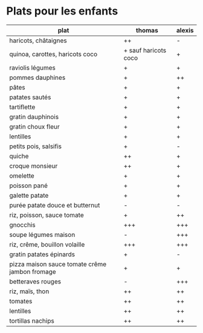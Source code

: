 # Plats pour les enfants

plat | thomas | alexis
-----|--------|-------
haricots, châtaignes | ++ | -
quinoa, carottes, haricots coco | + sauf haricots coco | +
raviolis légumes | + | +
pommes dauphines | + | ++
pâtes | + | +
patates sautés | + | +
tartiflette | + | +
gratin dauphinois | + | +
gratin choux fleur | + | +
lentilles | + | +
petits pois, salsifis | + | -
quiche | ++ | +
croque monsieur | ++ | +
omelette | + | +
poisson pané | + | +
galette patate | + | +
purée patate douce et butternut | - | -
riz, poisson, sauce tomate | + | ++
gnocchis | +++ | +++
soupe légumes maison | - | +++
riz, crême, bouillon volaille | +++ | +++
gratin patates épinards | + | -
pizza maison sauce tomate crême jambon fromage | + | + |
betteraves rouges | - | +++
riz, maïs, thon | ++ | ++
tomates | ++ | ++
lentilles | ++ | ++
tortillas nachips | ++ | ++
